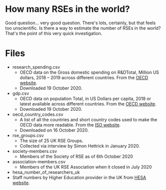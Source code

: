 # How many RSEs in the world?
Good question... very good question. There's lots, certainly, but that feels too unscientific. Is there a way to estimate the number of RSEs in the world? That's the point of this very quick investigation.

# Files
* research_spending.csv
  * OECD data on the Gross domestic spending on R&DTotal, Million US dollars, 2018 – 2019 across different countries. From the [OECD website](https://data.oecd.org/rd/gross-domestic-spending-on-r-d.htm#indicator-chart).
  * Downloaded 19 October 2020.
* gdp.csv
  * OECD data on population Total, in US Dollars per capita, 2018 or latest available across different countries. From the [OECD website](https://data.oecd.org/gdp/gross-domestic-product-gdp.htm).
  * Downloaded 19 October 2020.
* oecd_country_codes.csv
  * A list of all the countries and short country codes used to make the OECD data more readable. From the [ISO website](https://www.iso.org/obp/ui/#search).
  * Downloaded on 16 October 2020.
* rse_groups.csv
  * The size of 25 UK RSE Groups.
  * Collected via interview by Simon Hettrick in January 2020.
* society-members.csv
  * Members of the Society of RSE as of 6th October 2020
* association-members.csv
  * Members of the UK RSE Association when it closed in July 2020
*  hesa_number_of_researchers_uk
  * Staff numbers by Higher Education provider in the UK from [HESA website](https://www.hesa.ac.uk/data-and-analysis/staff/working-in-he).